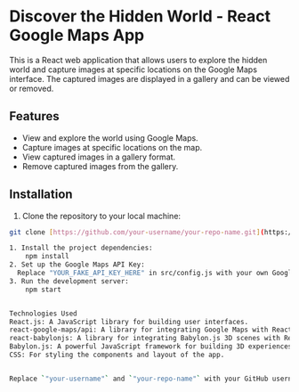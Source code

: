 # Discover the Hidden World - React Google Maps App

This is a React web application that allows users to explore the hidden world and capture images at specific locations on the Google Maps interface. The captured images are displayed in a gallery and can be viewed or removed.

## Features

- View and explore the world using Google Maps.
- Capture images at specific locations on the map.
- View captured images in a gallery format.
- Remove captured images from the gallery.

## Installation

1. Clone the repository to your local machine:

```bash
git clone [https://github.com/your-username/your-repo-name.git](https://github.com/venkateshb007/React-Google-Maps-App.git)

1. Install the project dependencies:
    npm install
2. Set up the Google Maps API Key:
  Replace "YOUR_FAKE_API_KEY_HERE" in src/config.js with your own Google Maps API key.
3. Run the development server:
    npm start


Technologies Used
React.js: A JavaScript library for building user interfaces.
react-google-maps/api: A library for integrating Google Maps with React applications.
react-babylonjs: A library for integrating Babylon.js 3D scenes with React applications.
Babylon.js: A powerful JavaScript framework for building 3D experiences in the browser.
CSS: For styling the components and layout of the app.


Replace `"your-username"` and `"your-repo-name"` with your GitHub username and repository name, respectively. Ensure that you have replaced `"YOUR_FAKE_API_KEY_HERE"` with your actual Google Maps API key in the `config.js` file.
